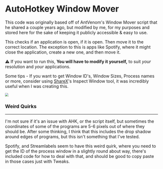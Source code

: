 # AutoHotkey Window Mover

This code was originally based off of AntVenom's Window Mover script that he shared a couple years ago, but modified by me, for my purposes and stored here for the sake of keeping it publicly accessible & easy to use.

This checks if an application is open, if it is open. Then move it to the correct location. The exception to this is apps like Spotify, where it might close the application, create a new one, and then move it. 

⚠ If you want to run this, **You will have to modify it yourself,** to suit *your* resolution and *your* applications.

Some tips - If you want to get Window ID's, Window Sizes, Process names or more, consider using [ShareX](https://getsharex.com)'s Inspect Window tool, it was incredibly useful when I was creating this.

<img src="https://i.imgur.com/2wzg86Q.png" style="zoom: 67%;" />

### Weird Quirks

------

I'm not sure if it's an issue with AHK, or the script itself, but sometimes the coordinates of some of the programs are 5-6 pixels out of where they should be. After some thinking, I think that this includes the drop shadow around edges of programs, but this isn't something that I've tested.

Spotify, and Streamlabels seem to have this weird quirk, where you need to get the ID of the process window in a slightly round about way, there's included code for how to deal with that, and should be good to copy paste in those cases just with Tweaks.
